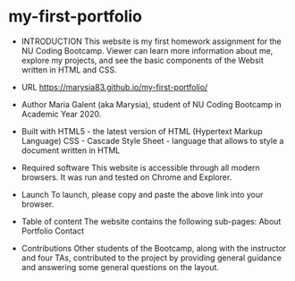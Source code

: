 # my-first-portfolio

* INTRODUCTION
This website is my first homework assignment for the NU Coding Bootcamp. Viewer can learn more information about me, explore my projects, and see the basic components of the Websit written in HTML and CSS.

* URL
https://marysia83.github.io/my-first-portfolio/

* Author
Maria Galent (aka Marysia), student of NU Coding Bootcamp in Academic Year 2020.

* Built with
 HTML5 - the latest version of HTML (Hypertext Markup Language) 
 CSS - Cascade Style Sheet - language that allows to style a document written in HTML

* Required software
This website is accessible through all modern browsers. It was run and tested on Chrome and Explorer.

* Launch
To launch, please copy and paste the above link into your browser.

* Table of content
The website contains the following sub-pages:
About
Portfolio
Contact

* Contributions
Other students of the Bootcamp, along with the instructor and four TAs, contributed to the project by providing general guidance and answering some general questions on the layout.

